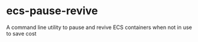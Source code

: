# ecs-pause-revive
A command line utility to pause and revive ECS containers when not in use to save cost
